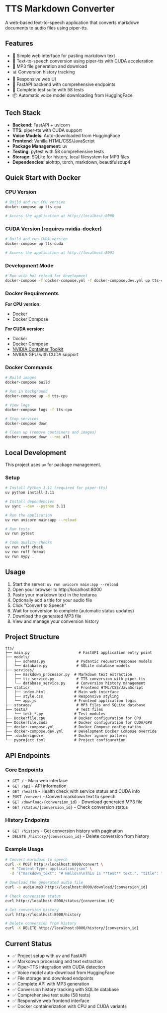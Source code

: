 # TTS Markdown Converter

A web-based text-to-speech application that converts markdown documents to audio files using piper-tts.

## Features

- 🎯 Simple web interface for pasting markdown text
- 🤖 Text-to-speech conversion using piper-tts with CUDA acceleration
- 📁 MP3 file generation and download
- 📊 Conversion history tracking
- 🎨 Responsive web UI
- 🚀 FastAPI backend with comprehensive endpoints
- 🧪 Complete test suite with 58 tests
- 📦 Automatic voice model downloading from HuggingFace

## Tech Stack

- **Backend**: FastAPI + uvicorn
- **TTS**: piper-tts with CUDA support
- **Voice Models**: Auto-downloaded from HuggingFace
- **Frontend**: Vanilla HTML/CSS/JavaScript  
- **Package Management**: uv
- **Testing**: pytest with 58 comprehensive tests
- **Storage**: SQLite for history, local filesystem for MP3 files
- **Dependencies**: aiohttp, torch, markdown, beautifulsoup4

## Quick Start with Docker

### CPU Version
```bash
# Build and run CPU version
docker-compose up tts-cpu

# Access the application at http://localhost:8000
```

### CUDA Version (requires nvidia-docker)
```bash
# Build and run CUDA version
docker-compose up tts-cuda

# Access the application at http://localhost:8001
```

### Development Mode
```bash
# Run with hot reload for development
docker-compose -f docker-compose.yml -f docker-compose.dev.yml up tts-cpu
```

### Docker Requirements

**For CPU version:**
- Docker
- Docker Compose

**For CUDA version:**
- Docker
- Docker Compose
- [NVIDIA Container Toolkit](https://docs.nvidia.com/datacenter/cloud-native/container-toolkit/install-guide.html)
- NVIDIA GPU with CUDA support

### Docker Commands

```bash
# Build images
docker-compose build

# Run in background
docker-compose up -d tts-cpu

# View logs
docker-compose logs -f tts-cpu

# Stop services
docker-compose down

# Clean up (remove containers and images)
docker-compose down --rmi all
```

## Local Development

This project uses `uv` for package management.

### Setup

```bash
# Install Python 3.11 (required for piper-tts)
uv python install 3.11

# Install dependencies
uv sync --dev --python 3.11

# Run the application
uv run uvicorn main:app --reload

# Run tests
uv run pytest

# Code quality checks
uv run ruff check
uv run ruff format
uv run mypy .
```

## Usage

1. Start the server: `uv run uvicorn main:app --reload`
2. Open your browser to http://localhost:8000
3. Paste your markdown text in the textarea
4. Optionally add a title for your audio file
5. Click "Convert to Speech" 
6. Wait for conversion to complete (automatic status updates)
7. Download the generated MP3 file
8. View and manage your conversion history

## Project Structure

```
tts/
├── main.py                      # FastAPI application entry point
├── models/
│   ├── schemas.py              # Pydantic request/response models
│   └── database.py             # SQLite database models
├── services/
│   ├── markdown_processor.py  # Markdown text extraction
│   ├── tts_service.py          # TTS conversion with piper-tts
│   └── database_service.py     # Conversion history management
├── static/                     # Frontend HTML/CSS/JavaScript
│   ├── index.html             # Main web interface
│   ├── style.css              # Responsive styling
│   └── app.js                 # Frontend application logic
├── storage/                    # MP3 files and SQLite database
├── tests/                      # Test files
│   └── test_*.py              # Test modules
├── Dockerfile.cpu             # Docker configuration for CPU
├── Dockerfile.cuda            # Docker configuration for CUDA/GPU
├── docker-compose.yml         # Docker Compose configuration
├── docker-compose.dev.yml     # Development Docker Compose override
├── .dockerignore              # Docker ignore patterns
└── pyproject.toml             # Project configuration
```

## API Endpoints

### Core Endpoints
- `GET /` - Main web interface
- `GET /api` - API information
- `GET /health` - Health check with service status and CUDA info
- `POST /convert` - Convert markdown text to speech
- `GET /download/{conversion_id}` - Download generated MP3 file
- `GET /status/{conversion_id}` - Check conversion status

### History Endpoints
- `GET /history` - Get conversion history with pagination
- `DELETE /history/{conversion_id}` - Delete conversion from history

### Example Usage

```bash
# Convert markdown to speech
curl -X POST http://localhost:8000/convert \
  -H "Content-Type: application/json" \
  -d '{"markdown_text": "# Hello\n\nThis is **test** text.", "title": "My Audio"}'

# Download the generated audio file
curl -o audio.mp3 http://localhost:8000/download/{conversion_id}

# Check conversion status
curl http://localhost:8000/status/{conversion_id}

# Get conversion history
curl http://localhost:8000/history

# Delete conversion from history
curl -X DELETE http://localhost:8000/history/{conversion_id}
```

## Current Status

- ✅ Project setup with uv and FastAPI
- ✅ Markdown processing and text extraction
- ✅ Piper-TTS integration with CUDA detection
- ✅ Voice model auto-download from HuggingFace
- ✅ File storage and download endpoints
- ✅ Complete API with MP3 generation
- ✅ Conversion history tracking with SQLite database
- ✅ Comprehensive test suite (58 tests)
- ✅ Responsive web frontend interface
- ✅ Docker containerization with CPU and CUDA variants